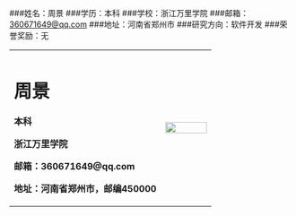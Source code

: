 ###姓名：周景
###学历：本科
###学校：浙江万里学院
###邮箱：360671649@qq.com
###地址：河南省郑州市
###研究方向：软件开发
###荣誉奖励：无
<table border="0">
  <tr>
    <td width="75%">
      <h1>周景</h1>
      <p><b>本科</b></p>
      <p><b>浙江万里学院</b></p>
      <p><b>邮箱：360671649@qq.com</b></p>
      <p><b>地址：河南省郑州市，邮编450000</b></p>
    </td>
    <td width="25%">
      <img src="/11.jpg" width="100%">    
    </td>
  </tr>
</table>
